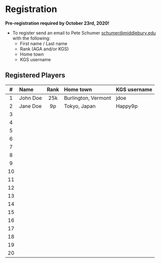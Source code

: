 # Registration

__Pre-registration required by October 23rd, 2020!__

- To register send an email to Pete Schumer [schumer@middlebury.edu](mailto:schumer@middlebury.edu) with the following:
  - First name / Last name
  - Rank (AGA and/or KGS)
  - Home town
  - KGS username


## Registered Players

| #     | Name        | Rank        | Home town | KGS username |
| :---: | :-------- | :---------: | :--- | :--- |
| 1     | John Doe    | 25k          | Burlington, Vermont | jdoe |
| 2     | Jane Doe    | 9p         |  Tokyo, Japan    | Happy9p    | 
| 3     | 				    | 		        |      |      |
| 4     | 					  |          		|      |      |
| 5     |             |             |      |      |
| 6     |             |             |      |      |
| 7     |             |             |      |      |
| 8     |             |             |      |      |
| 9     |             |             |      |      |
| 10    |             |             |      |      |
| 11     |             |             |      |      |
| 12     |             |             |      |      |
| 13     |             |             |      |      |
| 14     |             |             |      |      |
| 15     |             |             |      |      |
| 16     |             |             |      |      |
| 17     |             |             |      |      |
| 18     |             |             |      |      |
| 19     |             |             |      |      |
| 20     |             |             |      |      |
